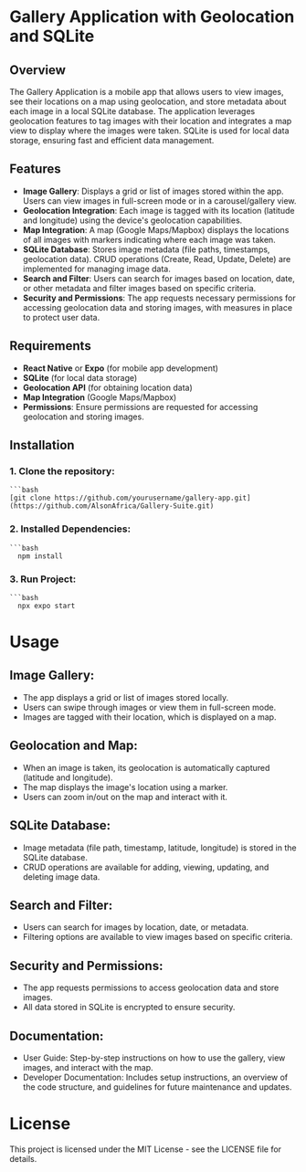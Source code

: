 # Gallery Application with Geolocation and SQLite

## Overview
The Gallery Application is a mobile app that allows users to view images, see their locations on a map using geolocation, and store metadata about each image in a local SQLite database. The application leverages geolocation features to tag images with their location and integrates a map view to display where the images were taken. SQLite is used for local data storage, ensuring fast and efficient data management.

## Features
- **Image Gallery**: Displays a grid or list of images stored within the app. Users can view images in full-screen mode or in a carousel/gallery view.
- **Geolocation Integration**: Each image is tagged with its location (latitude and longitude) using the device's geolocation capabilities.
- **Map Integration**: A map (Google Maps/Mapbox) displays the locations of all images with markers indicating where each image was taken.
- **SQLite Database**: Stores image metadata (file paths, timestamps, geolocation data). CRUD operations (Create, Read, Update, Delete) are implemented for managing image data.
- **Search and Filter**: Users can search for images based on location, date, or other metadata and filter images based on specific criteria.
- **Security and Permissions**: The app requests necessary permissions for accessing geolocation data and storing images, with measures in place to protect user data.

## Requirements
- **React Native** or **Expo** (for mobile app development)
- **SQLite** (for local data storage)
- **Geolocation API** (for obtaining location data)
- **Map Integration** (Google Maps/Mapbox)
- **Permissions**: Ensure permissions are requested for accessing geolocation and storing images.

## Installation

### 1. Clone the repository:
    ```bash
    [git clone https://github.com/yourusername/gallery-app.git](https://github.com/AlsonAfrica/Gallery-Suite.git)

### 2. Installed Dependencies:
    ```bash
      npm install

### 3. Run Project:
    ```bash
      npx expo start

# Usage

## Image Gallery:

- The app displays a grid or list of images stored locally.
- Users can swipe through images or view them in full-screen mode.
- Images are tagged with their location, which is displayed on a map.

## Geolocation and Map:
- When an image is taken, its geolocation is automatically captured (latitude and longitude).
- The map displays the image's location using a marker.
- Users can zoom in/out on the map and interact with it.

## SQLite Database:
- Image metadata (file path, timestamp, latitude, longitude) is stored in the SQLite database.
- CRUD operations are available for adding, viewing, updating, and deleting image data.

## Search and Filter:
- Users can search for images by location, date, or metadata.
- Filtering options are available to view images based on specific criteria.

## Security and Permissions:
- The app requests permissions to access geolocation data and store images.
- All data stored in SQLite is encrypted to ensure security.

## Documentation:
- User Guide: Step-by-step instructions on how to use the gallery, view images, and interact with the map.
- Developer Documentation: Includes setup instructions, an overview of the code structure, and guidelines for future maintenance and updates.

# License
This project is licensed under the MIT License - see the LICENSE file for details.









